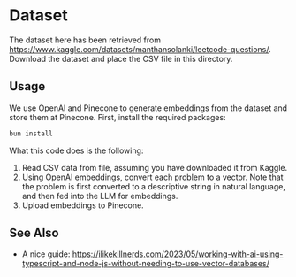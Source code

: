 # Dataset

The dataset here has been retrieved from <https://www.kaggle.com/datasets/manthansolanki/leetcode-questions/>. Download the dataset and place the CSV file in this directory.

## Usage

We use OpenAI and Pinecone to generate embeddings from the dataset and store them at Pinecone. First, install the required packages:

```sh
bun install
```

What this code does is the following:

1. Read CSV data from file, assuming you have downloaded it from Kaggle.
2. Using OpenAI embeddings, convert each problem to a vector. Note that the problem is first converted to a descriptive string in natural language, and then fed into the LLM for embeddings.
3. Upload embeddings to Pinecone.

## See Also

- A nice guide: <https://ilikekillnerds.com/2023/05/working-with-ai-using-typescript-and-node-js-without-needing-to-use-vector-databases/>
